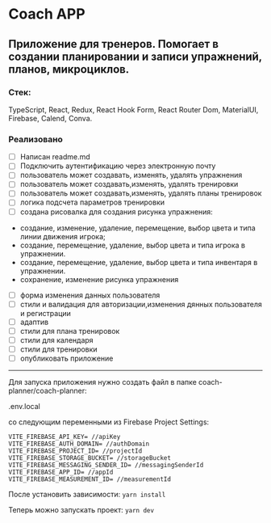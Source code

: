 # Coach APP

## Приложение для тренеров. Помогает в создании планировании и записи упражнений, планов, микроциклов.

### Стек:

TypeScript, React, Redux, React Hook Form, React Router Dom, MaterialUI, Firebase, Calend, Conva.

### Реализовано

- [ ] Написан readme.md
- [ ] Подключить аутентификацию через электронную почту
- [ ] пользователь может создавать, изменять, удалять упражнения
- [ ] пользователь может создавать,изменять, удалять тренировки
- [ ] пользователь может создавать,изменять, удалять планы тренировок
- [ ] логика подсчета параметров тренировки
- [ ] создана рисовалка для создания рисунка упражнения:
- создание, изменение, удаление, перемещение, выбор цвета и типа линии движения игрока;
- создание, перемещение, удаление, выбор цвета и типа игрока в упражнении.
- создание, перемещение, удаление, выбор цвета и типа инвентаря в упражнении.
- сохранение, изменение рисунка упражнения
- [ ] форма изменения данных пользователя
- [ ] стили и валидация для авторизации,изменения дянных пользователя и регистрации
- [ ] адаптив
- [ ] стили для плана тренировок
- [ ] стили для календаря
- [ ] стили для тренировки
- [ ] опубликовать приложение

---

Для запуска приложения нужно создать файл в папке coach-planner/coach-planner:

.env.local

со следующим переменными из Firebase Project Settings:

```
VITE_FIREBASE_API_KEY= //apiKey
VITE_FIREBASE_AUTH_DOMAIN= //authDomain
VITE_FIREBASE_PROJECT_ID= //projectId
VITE_FIREBASE_STORAGE_BUCKET= //storageBucket
VITE_FIREBASE_MESSAGING_SENDER_ID= //messagingSenderId
VITE_FIREBASE_APP_ID= //appId
VITE_FIREBASE_MEASUREMENT_ID= //measurementId
```

После установить зависимости:
`yarn install`

Теперь можно запускать проект:
`yarn dev`
